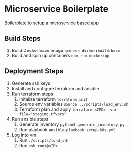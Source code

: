 # Microservice Boilerplate

Boilerplate to setup a microservice based app

## Build Steps

1. Build Docker base image `npm run docker:build:base`
2. Build and spin up containers `npm run docker:up`

## Deployment Steps

1. Generate ssh keys
2. Install and configure terraform and ansible
3. Run terraform steps
   1. Initalize terraform `terraform init`
   2. Source env variables `source ../scripts/load_env.sh`
   3. Terraform plan and apply `terraform <CMD> -var-file="staging.tfvars"`
4. Run ansible steps
   1. Generate inventory `python3 generate_inventory.py`
   2. Run playbook `ansible-playbook setup-k8s.yml`
5. Log into vm
   1. Run `./scripts/load_ssh`
   2. Run `ssh root@<IP>`
